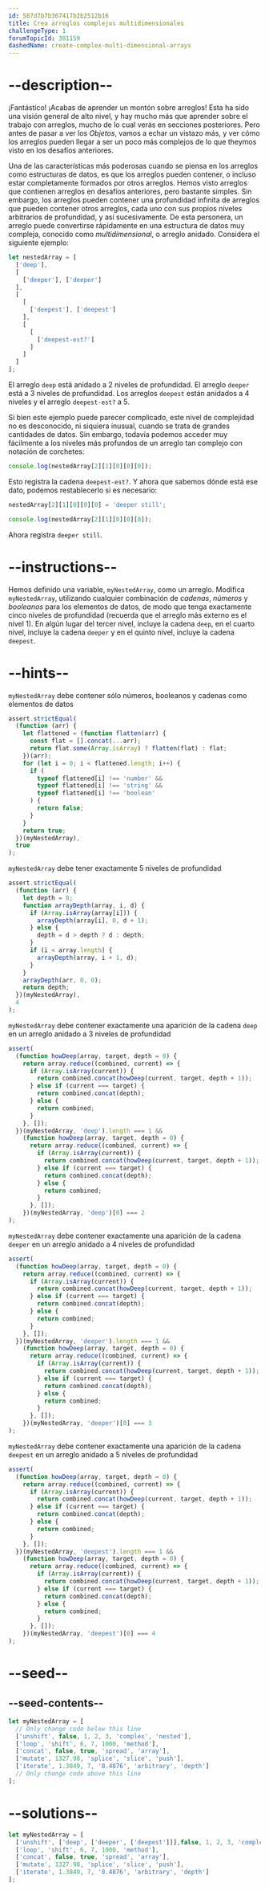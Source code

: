 ```yaml
---
id: 587d7b7b367417b2b2512b16
title: Crea arreglos complejos multidimensionales
challengeType: 1
forumTopicId: 301159
dashedName: create-complex-multi-dimensional-arrays
---
```


# --description--

¡Fantástico! ¡Acabas de aprender un montón sobre arreglos! Esta ha sido una visión general de alto nivel, y hay mucho más que aprender sobre el trabajo con arreglos, mucho de lo cual verás en secciones posteriores. Pero antes de pasar a ver los <dfn>Objetos</dfn>, vamos a echar un vistazo más, y ver cómo los arreglos pueden llegar a ser un poco más complejos de lo que theymos visto en los desafíos anteriores.

Una de las características más poderosas cuando se piensa en los arreglos como estructuras de datos, es que los arreglos pueden contener, o incluso estar completamente formados por otros arreglos. Hemos visto arreglos que contienen arreglos en desafíos anteriores, pero bastante simples. Sin embargo, los arreglos pueden contener una profundidad infinita de arreglos que pueden contener otros arreglos, cada uno con sus propios niveles arbitrarios de profundidad, y así sucesivamente. De esta personera, un arreglo puede convertirse rápidamente en una estructura de datos muy compleja, conocido como <dfn>multidimensional</dfn>, o arreglo anidado. Considera el siguiente ejemplo:

```js
let nestedArray = [
  ['deep'],
  [
    ['deeper'], ['deeper'] 
  ],
  [
    [
      ['deepest'], ['deepest']
    ],
    [
      [
        ['deepest-est?']
      ]
    ]
  ]
];
```

El arreglo `deep` está anidado a 2 niveles de profundidad. El arreglo `deeper` está a 3 niveles de profundidad. Los arreglos `deepest` están anidados a 4 niveles y el arreglo `deepest-est?` a 5.

Si bien este ejemplo puede parecer complicado, este nivel de complejidad no es desconocido, ni siquiera inusual, cuando se trata de grandes cantidades de datos. Sin embargo, todavía podemos acceder muy fácilmente a los niveles más profundos de un arreglo tan complejo con notación de corchetes:

```js
console.log(nestedArray[2][1][0][0][0]);
```

Esto registra la cadena `deepest-est?`. Y ahora que sabemos dónde está ese dato, podemos restablecerlo si es necesario:

```js
nestedArray[2][1][0][0][0] = 'deeper still';

console.log(nestedArray[2][1][0][0][0]);
```

Ahora registra `deeper still`.

# --instructions--

Hemos definido una variable, `myNestedArray`, como un arreglo. Modifica `myNestedArray`, utilizando cualquier combinación de <dfn>cadenas</dfn>, <dfn>números</dfn> y <dfn>booleanos</dfn> para los elementos de datos, de modo que tenga exactamente cinco niveles de profundidad (recuerda que el arreglo más externo es el nivel 1). En algún lugar del tercer nivel, incluye la cadena `deep`, en el cuarto nivel, incluye la cadena `deeper` y en el quinto nivel, incluye la cadena `deepest`.

# --hints--

`myNestedArray` debe contener sólo números, booleanos y cadenas como elementos de datos

```js
assert.strictEqual(
  (function (arr) {
    let flattened = (function flatten(arr) {
      const flat = [].concat(...arr);
      return flat.some(Array.isArray) ? flatten(flat) : flat;
    })(arr);
    for (let i = 0; i < flattened.length; i++) {
      if (
        typeof flattened[i] !== 'number' &&
        typeof flattened[i] !== 'string' &&
        typeof flattened[i] !== 'boolean'
      ) {
        return false;
      }
    }
    return true;
  })(myNestedArray),
  true
);
```

`myNestedArray` debe tener exactamente 5 niveles de profundidad

```js
assert.strictEqual(
  (function (arr) {
    let depth = 0;
    function arrayDepth(array, i, d) {
      if (Array.isArray(array[i])) {
        arrayDepth(array[i], 0, d + 1);
      } else {
        depth = d > depth ? d : depth;
      }
      if (i < array.length) {
        arrayDepth(array, i + 1, d);
      }
    }
    arrayDepth(arr, 0, 0);
    return depth;
  })(myNestedArray),
  4
);
```

`myNestedArray` debe contener exactamente una aparición de la cadena `deep` en un arreglo anidado a 3 niveles de profundidad

```js
assert(
  (function howDeep(array, target, depth = 0) {
    return array.reduce((combined, current) => {
      if (Array.isArray(current)) {
        return combined.concat(howDeep(current, target, depth + 1));
      } else if (current === target) {
        return combined.concat(depth);
      } else {
        return combined;
      }
    }, []);
  })(myNestedArray, 'deep').length === 1 &&
    (function howDeep(array, target, depth = 0) {
      return array.reduce((combined, current) => {
        if (Array.isArray(current)) {
          return combined.concat(howDeep(current, target, depth + 1));
        } else if (current === target) {
          return combined.concat(depth);
        } else {
          return combined;
        }
      }, []);
    })(myNestedArray, 'deep')[0] === 2
);
```

`myNestedArray` debe contener exactamente una aparición de la cadena `deeper` en un arreglo anidado a 4 niveles de profundidad

```js
assert(
  (function howDeep(array, target, depth = 0) {
    return array.reduce((combined, current) => {
      if (Array.isArray(current)) {
        return combined.concat(howDeep(current, target, depth + 1));
      } else if (current === target) {
        return combined.concat(depth);
      } else {
        return combined;
      }
    }, []);
  })(myNestedArray, 'deeper').length === 1 &&
    (function howDeep(array, target, depth = 0) {
      return array.reduce((combined, current) => {
        if (Array.isArray(current)) {
          return combined.concat(howDeep(current, target, depth + 1));
        } else if (current === target) {
          return combined.concat(depth);
        } else {
          return combined;
        }
      }, []);
    })(myNestedArray, 'deeper')[0] === 3
);
```

`myNestedArray` debe contener exactamente una aparición de la cadena `deepest` en un arreglo anidado a 5 niveles de profundidad

```js
assert(
  (function howDeep(array, target, depth = 0) {
    return array.reduce((combined, current) => {
      if (Array.isArray(current)) {
        return combined.concat(howDeep(current, target, depth + 1));
      } else if (current === target) {
        return combined.concat(depth);
      } else {
        return combined;
      }
    }, []);
  })(myNestedArray, 'deepest').length === 1 &&
    (function howDeep(array, target, depth = 0) {
      return array.reduce((combined, current) => {
        if (Array.isArray(current)) {
          return combined.concat(howDeep(current, target, depth + 1));
        } else if (current === target) {
          return combined.concat(depth);
        } else {
          return combined;
        }
      }, []);
    })(myNestedArray, 'deepest')[0] === 4
);
```

# --seed--

## --seed-contents--

```js
let myNestedArray = [
  // Only change code below this line
  ['unshift', false, 1, 2, 3, 'complex', 'nested'],
  ['loop', 'shift', 6, 7, 1000, 'method'],
  ['concat', false, true, 'spread', 'array'],
  ['mutate', 1327.98, 'splice', 'slice', 'push'],
  ['iterate', 1.3849, 7, '8.4876', 'arbitrary', 'depth']
  // Only change code above this line
];
```

# --solutions--

```js
let myNestedArray = [
  ['unshift', ['deep', ['deeper', ['deepest']]],false, 1, 2, 3, 'complex', 'nested'],
  ['loop', 'shift', 6, 7, 1000, 'method'],
  ['concat', false, true, 'spread', 'array'],
  ['mutate', 1327.98, 'splice', 'slice', 'push'],
  ['iterate', 1.3849, 7, '8.4876', 'arbitrary', 'depth']
];
```
